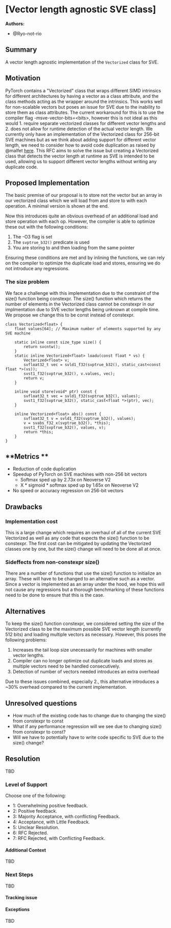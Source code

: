 # [Vector length agnostic SVE class]

**Authors:**
* @Ryo-not-rio


## **Summary**
A vector length agnostic implementation of the `Vectorized` class for SVE.

## **Motivation**
PyTorch contains a "Vectorized" class that wraps different SIMD intrinsics for different architectures by having a vector as a class attribute, and the class methods acting as the wrapper around the intrinsics.  This works well for non-scalable vectors but poses an issue for SVE due to the inability to store them as class attributes. The current workaround for this is to use the compiler flag -msve-vector-bits=\<bits\>, however this is not ideal as this would 1. require separate vectorized classes for different vector lengths and 2. does not allow for runtime detection of the actual vector length. We currently only have an implementation of the Vectorized class for 256-bit SVE machines but as we think about adding support for different vector length, we need to consider how to avoid code duplication as raised by @malfet [here](https://github.com/pytorch/pytorch/pull/138388#issuecomment-2635612409). This RFC aims to solve the issue but creating a Vectorized class that detects the vector length at runtime as SVE is intended to be used, allowing us to support different vector lengths without writing any duplicate code.

## **Proposed Implementation**
The basic premise of our proposal is to store not the vector but an array in our vectorized class which we will load from and store to with each operation. A minimal version is shown at the end.

Now this introduces quite an obvious overhead of an additional load and store operation with each op. However, the compiler is able to optimize these out with the following conditions:

1. The -O3 flag is set
2. The `svptrue_b32()` predicate is used
3. You are storing to and then loading from the same pointer

Ensuring these conditions are met and by inlining the functions, we can rely on the compiler to optimize the duplicate load and stores, ensuring we do not introduce any regressions.

### The size problem
We face a challenge with this implementation due to the constraint of the size() function being constexpr. The size() function which returns the number of elements in the Vectorized class cannot be constexpr in our implmentation due to SVE vector lengths being unknown at compile time. We propose we change this to be const instead of constexpr.

```
class Vectorized<float> {
	float values[64]; // Maximum number of elements supported by any SVE machine

    static inline const size_type size() {
        return svcntw();
    }
    static inline Vectorized<float> loadu(const float * vs) {
        Vectorized<float> v;
        svfloat32_t vec = svld1_f32(svptrue_b32(), static_cast<const float *>(vs));
        svst1_f32(svptrue_b32(), v.values, vec);
        return v;
    }

    inline void store(void* ptr) const {
        svfloat32_t vec = svld1_f32(svptrue_b32(), values);
        svst1_f32(svptrue_b32(), static_cast<float *>(ptr), vec);
    }

    inline Vectorized<float> abs() const {
		svfloat32_t v = svld1_f32(svptrue_b32(), values);
    	v = svabs_f32_x(svptrue_b32(), *this);
     	svst1_f32(svptrue_b32(), values, v);
		return *this;
  	}
}
```

## **Metrics **
- Reduction of code duplication
- Speedup of PyTorch on SVE machines with non-256 bit vectors
  - Softmax sped up by 2.73x on Neoverse V2
  - X * sigmoid * softmax sped up by 1.65x on Neoverse V2
- No speed or accuracy regression on 256-bit vectors


## **Drawbacks**
### Implementation cost
This is a large change which requires an overhaul of all of the current SVE Vectorized as well as any code that expects the size() function to be constexpr. The first cost can be mitigated by updating the Vectorized classes one by one, but the size() change will need to be done all at once.

### Sideffects from non-constexpr size()
There are a number of functions that use the size() function to initialize an array. These will have to be changed to an alternative such as a vector. Since a vector is implemented as an array under the hood, we hope this will not cause any regressions but a thorough benchmarking of these functions need to be done to ensure that this is the case.

## **Alternatives**
To keep the size() function constexpr, we considered setting the size of the Vectorized class to be the maximum possible SVE vector length (currently 512 bits) and loading multiple vectors as necessary. However, this poses the following problems:

1. Increases the tail loop size unecessarily for machines with smaller vector lengths.
2. Compiler can no longer optimize out duplicate loads and stores as multiple vectors need to be handled consecutively.
3. Detection of number of vectors needed introduces an extra overhead

Due to these issues combined, especially 2., this alternative introduces a ~30% overhead compared to the current implementation.

## **Unresolved questions**
* How much of the existing code has to change due to changing the size() from constexpr to const
* What if any performance regression will we see due to changing size() from constexpr to const?
* Will we have to potentially have to write code specific to SVE due to the size() change?


## Resolution
TBD

### Level of Support
Choose one of the following:
* 1: Overwhelming positive feedback.
* 2: Positive feedback.
* 3: Majority Acceptance, with conflicting Feedback.
* 4: Acceptance, with Little Feedback.
* 5: Unclear Resolution.
* 6: RFC Rejected.
* 7: RFC Rejected, with Conflicting Feedback.


#### Additional Context
TBD


### Next Steps
TBD


#### Tracking issue
<github issue URL>


#### Exceptions
TBD